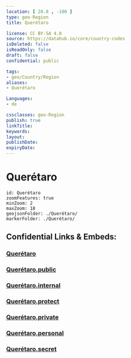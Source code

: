 ```yaml
---
location: [ 20.8 , -100 ] 
type: geo-Region
title: Querétaro

license: CC BY-SA 4.0
source: https://datahub.io/core/country-codes
isDeleted: false
isReadOnly: false
draft: false
confidential: public

tags:
- geo/Country/Region
aliases:
- Querétaro

Languages:
- de

cssclasses: geo-Region
publish: true
linkTitle: 
keywords: 
layout: 
publishDate: 
expiryDate: 
---
```


# Querétaro

```leaflet
id: Querétaro
zoomFeatures: true 
minZoom: 2 
maxZoom: 18
geojsonFolder: ./Querétaro/
markerFolder: ./Querétaro/
```


## Confidential Links & Embeds: 

### [Querétaro](/_Standards/Earth/Continent/America~Central/Mexico/States~Mexico/Querétaro.md) 

### [Querétaro.public](/_public/Earth/Continent/America~Central/Mexico/States~Mexico/Querétaro.public.md) 

### [Querétaro.internal](/_internal/Earth/Continent/America~Central/Mexico/States~Mexico/Querétaro.internal.md) 

### [Querétaro.protect](/_protect/Earth/Continent/America~Central/Mexico/States~Mexico/Querétaro.protect.md) 

### [Querétaro.private](/_private/Earth/Continent/America~Central/Mexico/States~Mexico/Querétaro.private.md) 

### [Querétaro.personal](/_personal/Earth/Continent/America~Central/Mexico/States~Mexico/Querétaro.personal.md) 

### [Querétaro.secret](/_secret/Earth/Continent/America~Central/Mexico/States~Mexico/Querétaro.secret.md)

